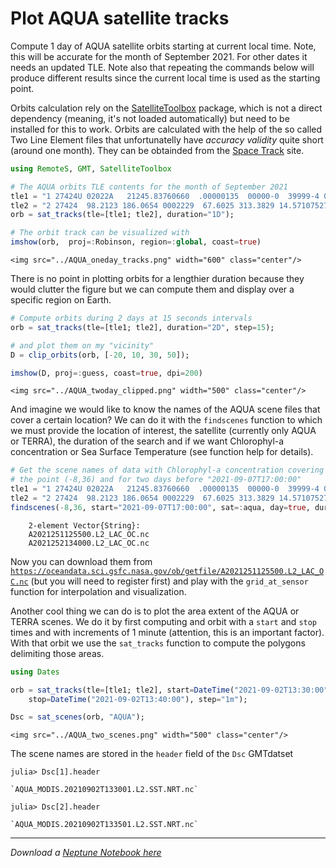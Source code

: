 # Plot AQUA satellite tracks

Compute 1 day of AQUA satellite orbits starting at current local time. Note, this
will be accurate for the month of September 2021. For other dates it needs an updated TLE. Note also that repeating the commands below will produce different results since the current local time is used as the starting point.

Orbits calculation rely on the [SatelliteToolbox](https://github.com/JuliaSpace/SatelliteToolbox.jl) package, which is not a direct dependency (meaning, it's not loaded automatically) but need to be installed for this to work. Orbits are calculated with the help of the so called Two Line Element files that unfortunatelly have _accuracy validity_ quite short (around one month). They can be obtainded from the [Space Track](https://www.space-track.org) site.

```Julia
using RemoteS, GMT, SatelliteToolbox

# The AQUA orbits TLE contents for the month of September 2021 
tle1 = "1 27424U 02022A   21245.83760660  .00000135  00000-0  39999-4 0  9997";
tle2 = "2 27424  98.2123 186.0654 0002229  67.6025 313.3829 14.57107527 28342";
orb = sat_tracks(tle=[tle1; tle2], duration="1D");

# The orbit track can be visualized with
imshow(orb,  proj=:Robinson, region=:global, coast=true)
```

```@raw html
<img src="../AQUA_oneday_tracks.png" width="600" class="center"/>
```

There is no point in plotting orbits for a lengthier duration because they would clutter the figure but we can
compute them and display over a specific region on Earth.


```Julia
# Compute orbits during 2 days at 15 seconds intervals
orb = sat_tracks(tle=[tle1; tle2], duration="2D", step=15);

# and plot them on my "vicinity"
D = clip_orbits(orb, [-20, 10, 30, 50]);

imshow(D, proj=:guess, coast=true, dpi=200)
```

```@raw html
<img src="../AQUA_twoday_clipped.png" width="500" class="center"/>
```

And imagine we would like to know the names of the AQUA scene files that cover a certain location?
We can do it with the ``findscenes`` function to which we must provide the location of interest, the
satellite (currently only AQUA or TERRA), the duration of the search and if we want Chlorophyl-a
concentration or Sea Surface Temperature (see function help for details).


```Julia
# Get the scene names of data with Chlorophyl-a concentration covering
# the point (-8,36) and for two days before "2021-09-07T17:00:00"
tle1 = "1 27424U 02022A   21245.83760660  .00000135  00000-0  39999-4 0  9997";
tle2 = "2 27424  98.2123 186.0654 0002229  67.6025 313.3829 14.57107527 28342";
findscenes(-8,36, start="2021-09-07T17:00:00", sat=:aqua, day=true, duration=-2, oc=1, tle=[tle1, tle2])
```

```
	2-element Vector{String}:
	A2021251125500.L2_LAC_OC.nc
	A2021252134000.L2_LAC_OC.nc
```

Now you can download them from [```https://oceandata.sci.gsfc.nasa.gov/ob/getfile/A2021251125500.L2_LAC_OC.nc```](https://oceandata.sci.gsfc.nasa.gov/ob/getfile/A2021251125500.L2_LAC_OC.nc )
(but you will need to register first) and play with the ```grid_at_sensor``` function for interpolation and visualization.

Another cool thing we can do is to plot the area extent of the AQUA or TERRA scenes. We do it by first
computing and orbit with a `start` and `stop` times and with increments of 1 minute (attention, this is
an important factor). With that orbit we use the `sat_tracks` function to compute the polygons delimiting those areas.


```Julia
using Dates

orb = sat_tracks(tle=[tle1; tle2], start=DateTime("2021-09-02T13:30:00"),
	stop=DateTime("2021-09-02T13:40:00"), step="1m");

Dsc = sat_scenes(orb, "AQUA");
```

```@raw html
<img src="../AQUA_two_scenes.png" width="500" class="center"/>
```

The scene names are stored in the `header` field of the `Dsc` GMTdatset

```
julia> Dsc[1].header

`AQUA_MODIS.20210902T133001.L2.SST.NRT.nc`

julia> Dsc[2].header

`AQUA_MODIS.20210902T133501.L2.SST.NRT.nc`
```

---

*Download a [Neptune Notebook here](remotes_sat_tracks.jl)*
